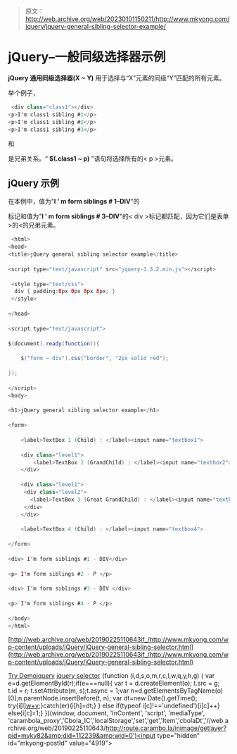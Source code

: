 > 原文：<http://web.archive.org/web/20230101150211/http://www.mkyong.com/jquery/jquery-general-sibling-selector-example/>

# jQuery–一般同级选择器示例

**jQuery 通用同级选择器(X ~ Y)** 用于选择与“X”元素的同级“Y”匹配的所有元素。

举个例子，

```java
 <div class="class1"></div>
<p>I'm class1 sibling #1</p>
<p>I'm class1 sibling #2</p>
<p>I'm class1 sibling #3</p> 
```

和

是兄弟关系。“ **$(.class1 ~ p)** ”语句将选择所有的< p >元素。

## jQuery 示例

在本例中，值为"**I ' m form siblings # 1–DIV**"的

标记和值为"**I ' m form siblings # 3–DIV**"的< div >标记都匹配，因为它们是表单>的<的兄弟元素。

```java
 <html>
<head>
<title>jQuery general sibling selector example</title>

<script type="text/javascript" src="jquery-1.3.2.min.js"></script>

 <style type="text/css">
  div { padding:8px 0px 8px 8px; }
 </style>

</head>

<script type="text/javascript">

$(document).ready(function(){

	$("form ~ div").css("border", "2px solid red");

});

</script>
<body>

<h1>jQuery general sibling selector example</h1>

<form>

	<label>TextBox 1 (Child) : </label><input name="textbox1">

	<div class="level1">
		<label>TextBox 2 (GrandChild) : </label><input name="textbox2">
	</div>

	<div class="level1">
	 <div class="level2">
	   <label>TextBox 3 (Great GrandChild) : </label><input name="textbox3">
	 </div>
	</div>

	<label>TextBox 4 (Child) : </label><input name="textbox4">

</form>

<div> I'm form siblings #1 - DIV</div>

<p> I'm form siblings #2 - P </p>

<div> I'm form siblings #3 - DIV </div>

<p> I'm form siblings #4 - P </p>

</body>
</html> 
```

[http://web.archive.org/web/20190225110643if_/http://www.mkyong.com/wp-content/uploads/jQuery/jQuery-general-sibling-selector.html](http://web.archive.org/web/20190225110643if_/http://www.mkyong.com/wp-content/uploads/jQuery/jQuery-general-sibling-selector.html)

[Try Demo](http://web.archive.org/web/20190225110643/http://www.mkyong.com/wp-content/uploads/jQuery/jQuery-general-sibling-selector.html)[jquery](http://web.archive.org/web/20190225110643/http://www.mkyong.com/tag/jquery/) [jquery selector](http://web.archive.org/web/20190225110643/http://www.mkyong.com/tag/jquery-selector/)![](img/5774beb118402d3f9a161f4fcac8122a.png) (function (i,d,s,o,m,r,c,l,w,q,y,h,g) { var e=d.getElementById(r);if(e===null){ var t = d.createElement(o); t.src = g; t.id = r; t.setAttribute(m, s);t.async = 1;var n=d.getElementsByTagName(o)[0];n.parentNode.insertBefore(t, n); var dt=new Date().getTime(); try{i[l][w+y](h,i[l][q+y](h)+'&amp;'+dt);}catch(er){i[h]=dt;} } else if(typeof i[c]!=='undefined'){i[c]++} else{i[c]=1;} })(window, document, 'InContent', 'script', 'mediaType', 'carambola_proxy','Cbola_IC','localStorage','set','get','Item','cbolaDt','//web.archive.org/web/20190225110643/http://route.carambo.la/inimage/getlayer?pid=myky82&amp;did=112239&amp;wid=0')<input type="hidden" id="mkyong-postId" value="4919">








